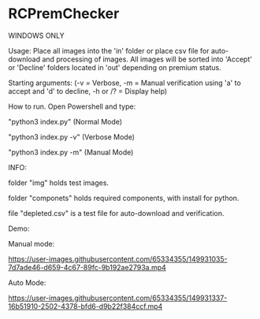 # RCPremChecker


WINDOWS ONLY



Usage:
Place all images into the 'in' folder or place csv file for auto-download and processing of images.
All images will be sorted into 'Accept' or 'Decline' folders located in 'out' depending on premium status.



Starting arguments:
(-v = Verbose, -m = Manual verification using 'a' to accept and 'd' to decline, -h or /? = Display help)



How to run. Open Powershell and type:

"python3 index.py"     (Normal   Mode)

"python3 index.py -v"  (Verbose  Mode)

"python3 index.py -m"  (Manual   Mode)



INFO:

folder "img" holds test images.

folder "componets" holds required components, with install for python.

file "depleted.csv" is a test file for auto-download and verification.


Demo:

Manual mode:

https://user-images.githubusercontent.com/65334355/149931035-7d7ade46-d659-4c67-89fc-9b192ae2793a.mp4


Auto Mode:

https://user-images.githubusercontent.com/65334355/149931337-16b51910-2502-4378-bfd6-d9b22f384ccf.mp4
